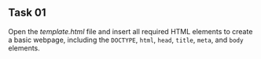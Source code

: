 ## Task 01
Open the *template.html* file and insert all required HTML elements to create a basic webpage, including the `DOCTYPE`, `html`, `head`, `title`, `meta`, and `body` elements. 